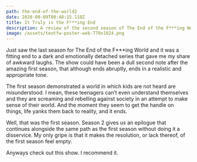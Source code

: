 ```yaml
---
path: the-end-of-the-world2
date: 2020-09-09T00:48:15.118Z
title: It Truly is the F***ing End
description: A review of the second season of The End of the F***ing World
image: /assets/teotfw-poster-web-779x1024.png
---
```

Just saw the last season for The End of the F\*\**ing World and it was a fitting end to a dark and emotionally detached series that gave me my share of awkward laughs. The show could have been a dull second note after the amazing first season, that although ends abruptly, ends in a realistic and appropriate tone.

The first season demonstrated a world in which kids are not heard are misunderstood. I mean, these teenagers can’t even understand themselves and they are screaming and rebelling against society in an attempt to make sense of their world. And the moment they seem to get the handle on things, life yanks them back to reality, and it ends.

Well, that was the first season. Season 2 gives us an epilogue that continues alongside the same path as the first season without doing it a disservice. My only gripe is that it makes the resolution, or lack thereof, of the first season feel empty.

Anyways check out this show. I recommend it.
